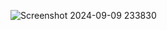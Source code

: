 ![Screenshot 2024-09-09 233830](https://github.com/user-attachments/assets/e887f1a5-5111-412b-91d5-cddb2ab72af2)
